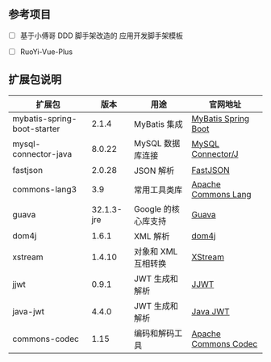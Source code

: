 ## 参考项目

- [ ] 基于小傅哥 DDD 脚手架改造的 应用开发脚手架模板
- [ ] RuoYi-Vue-Plus



## 扩展包说明

| 扩展包                      | 版本      | 用途                        | 官网地址                                         |
|-----------------------------|-----------|-----------------------------|--------------------------------------------------|
| mybatis-spring-boot-starter | 2.1.4     | MyBatis 集成                | [MyBatis Spring Boot](http://www.mybatis.org/spring-boot-starter/mybatis-spring-boot-autoconfigure/) |
| mysql-connector-java        | 8.0.22    | MySQL 数据库连接            | [MySQL Connector/J](https://dev.mysql.com/downloads/connector/j/) |
| fastjson                    | 2.0.28    | JSON 解析                   | [FastJSON](https://github.com/alibaba/fastjson)   |
| commons-lang3               | 3.9       | 常用工具类库                | [Apache Commons Lang](https://commons.apache.org/proper/commons-lang/) |
| guava                       | 32.1.3-jre| Google 的核心库支持         | [Guava](https://github.com/google/guava)          |
| dom4j                       | 1.6.1     | XML 解析                    | [dom4j](https://dom4j.github.io/)                 |
| xstream                     | 1.4.10    | 对象和 XML 互相转换         | [XStream](https://x-stream.github.io/)            |
| jjwt                        | 0.9.1     | JWT 生成和解析              | [JJWT](https://github.com/jwtk/jjwt)              |
| java-jwt                    | 4.4.0     | JWT 生成和解析              | [Java JWT](https://github.com/auth0/java-jwt)     |
| commons-codec               | 1.15      | 编码和解码工具              | [Apache Commons Codec](https://commons.apache.org/proper/commons-codec/) |
